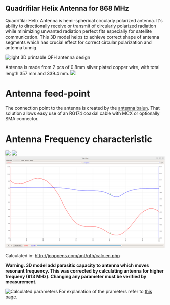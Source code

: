 ## Quadrifilar Helix Antenna for 868 MHz
Quadrifilar Helix Antenna is hemi-spherical circularly polarized antenna. It's ability to directionally receive or transmit of circularly polarized radiation while minimizing unwanted radiation perfect fits especially for satellite communication. This 3D model helps to achieve correct shape of antenna segments which has crucial effect for correct circular polarization and antenna tunnig.

![light 3D printable QFH antenna design](pictures/QFH-Antenna.png)

Antenna is made from 2 pcs of 0.8mm silver plated copper wire, with total length 357 mm and 339.4 mm.
<img src="pictures/QFH-Antenna-868MHz.jpg" width="400" />

# Antenna feed-point

The connection point to the antenna is created by the [antenna balun](https://github.com/ODZ-UJF-AV-CR/QFHBAL01). That solution allows easy use of an RG174 coaxial cable with MCX or optionally SMA connector.

# Antenna Frequency characteristic

<img src="pictures/QFH-Antenna-868MHz-S11.png" />
<img src="pictures/QFH-Antenna-868MHz-SmithChart.png" />
<img src="pictures/QFH-Antenna-868MHz-VSWR.png" />

Calculated in:
http://jcoppens.com/ant/qfh/calc.en.php

<b>Warning. 3D model add parasitic capacity to antenna which moves resonant frequency. This was corrected by calculating antenna for higher frequeny (913 MHz). Changing any parameter must be verified by measurement.</b>

![Calculated parameters](https://github.com/cernohorsky/QFH-Antenna-868MHz/blob/master/pictures/QFH-Antenna-868MHz-Param.jpg)
For explanation of the prameters refer to [this page](https://uuki.kapsi.fi/qha_simul.html).

